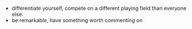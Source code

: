  - differentiate yourself, compete on a different playing field than everyone else.
 - be remarkable, have something worth commenting on
